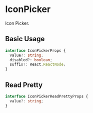 # IconPicker

Icon Picker.

## Basic Usage

```ts
interface IconPickerProps {
  value?: string;
  disabled?: boolean;
  suffix?: React.ReactNode;
}
```

<code src="./demos/new-demos/basic.tsx"></code>

## Read Pretty

```ts
interface IconPickerReadPrettyProps {
  value?: string;
}
```

<code src="./demos/new-demos/read-pretty.tsx"></code>
